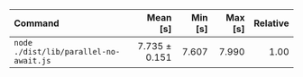 | Command | Mean [s] | Min [s] | Max [s] | Relative |
|:---|---:|---:|---:|---:|
| `node ./dist/lib/parallel-no-await.js` | 7.735 ± 0.151 | 7.607 | 7.990 | 1.00 |
